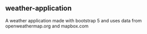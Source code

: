 ## weather-application
A weather application made with bootstrap 5 and uses data from openweathermap.org and mapbox.com


